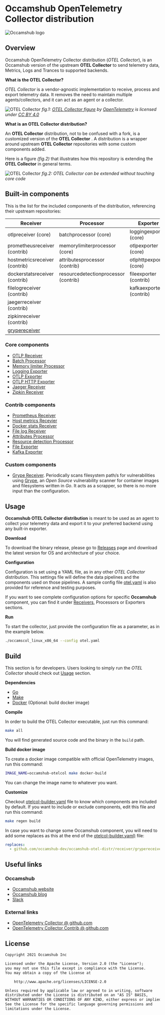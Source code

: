 # Occamshub OpenTelemetry Collector distribution

![Occamshub logo](assets/otel_occams_hub_black_horizontal.png "OpenTelemetry + Occamshub")

## Overview

Occamshub OpenTelemetry Collector distribution (_OTEL Collector_), is an Occamshub
version of the upstream __OTEL Collector__ to send telemetry data, Metrics, Logs and
Trances to supported backends.

**What is the OTEL Collector?**

_OTEL Collector_ is a vendor-agnostic implementation to receive, process and export
telemetry data. It removes the need to maintain multiple agents/collectors, and
it can act as an agent or a collector.

![OTEL Collector](assets/otel-col.png "OTEL Collector overview")
*fig.1: [OTEL Collector figure](https://github.com/open-telemetry/opentelemetry.io/blob/main/iconography/Otel_Collector.svg) by [OpenTelemetry](https://opentelemetry.io/) is licensed under [CC BY 4.0](https://creativecommons.org/licenses/by/4.0/)*

**What is an OTEL Collector distribution?**

An __OTEL Collector__ distribution, not to be confused with a fork, is a customized
version of the __OTEL Collector__ . A distribution is a wrapper around
upstream __OTEL Collector__ repositories with some custom components added.

Here is a figure _(fig.2)_ that illustrates how this repository is extending the
__OTEL Collector__ in general terms.

![OTEL Collector](assets/occams-otel-col.png "OTEL Collector overview")
*fig.2: OTEL Collector can be extended without touching core code*

## Built-in components

This is the list for the included components of the distribution, referencing their
upstream repositories:

| Receiver                                | Processor                            | Exporter                 |
|-----------------------------------------|--------------------------------------|--------------------------|
| otlpreceiver (core)                     | batchprocessor (core)                | loggingexporter (core)   |
| prometheusreceiver (contrib)            | memorylimiterprocessor (core)        | otlpexporter (core)      |
| hostmetricsreceiver (contrib)           | attributesprocessor (contrib)        | otlphttpexporter (core)  |
| dockerstatsreceiver (contrib)           | resourcedetectionprocessor (contrib) | fileexporter (contrib)   |
| filelogreceiver (contrib)               |                                      | kafkaexporter (contrib)  |
| jaegerreceiver (contrib)                |                                      |                          |
| zipkinreceiver (contrib)                |                                      |                          |
| [grypereceiver](receiver/grypereceiver) |                                      |                          |

### Core components

* [OTLP Receiver](https://github.com/open-telemetry/opentelemetry-collector/tree/main/receiver/otlpreceiver)
* [Batch Processor](https://github.com/open-telemetry/opentelemetry-collector/tree/main/processor/batchprocessor)
* [Memory limiter Processor](https://github.com/open-telemetry/opentelemetry-collector/tree/main/processor/memorylimiterprocessor)
* [Logging Exporter](https://github.com/open-telemetry/opentelemetry-collector/tree/main/exporter/loggingexporter)
* [OTLP Exporter](https://github.com/open-telemetry/opentelemetry-collector/tree/main/exporter/otlpexporter)
* [OTLP HTTP Exporter](https://github.com/open-telemetry/opentelemetry-collector/tree/main/exporter/otlphttpexporter)
* [Jaeger Receiver](https://github.com/open-telemetry/opentelemetry-collector-contrib/tree/main/receiver/jaegerreceiver)
* [Zipkin Receiver](https://github.com/open-telemetry/opentelemetry-collector-contrib/tree/main/receiver/zipkinreceiver)

### Contrib components

* [Prometheus Receiver](https://github.com/open-telemetry/opentelemetry-collector-contrib/tree/main/receiver/prometheusreceiver)
* [Host metrics Recevier](https://github.com/open-telemetry/opentelemetry-collector-contrib/tree/main/receiver/hostmetricsreceiver)
* [Docker stats Receiver](https://github.com/open-telemetry/opentelemetry-collector-contrib/tree/main/receiver/dockerstatsreceiver)
* [File log Receiver](https://github.com/open-telemetry/opentelemetry-collector-contrib/tree/main/receiver/filelogreceiver)
* [Attributes Processor](https://github.com/open-telemetry/opentelemetry-collector-contrib/tree/main/processor/attributesprocessor)
* [Resource detection Processor](https://github.com/open-telemetry/opentelemetry-collector-contrib/tree/main/processor/resourcedetectionprocessor)
* [File Exporter](https://github.com/open-telemetry/opentelemetry-collector-contrib/tree/main/exporter/fileexporter)
* [Kafka Exporter](https://github.com/open-telemetry/opentelemetry-collector-contrib/tree/main/exporter/kafkaexporter)

### Custom components

* [Grype Receiver](receiver/grypereceiver). Periodically scans filesystem path/s for vulnerabilities using
  [Grype](https://github.com/anchore/grype), an _Open Source_ vulnerability scanner for container images and 
  filesystems written in _Go_. It acts as a scrapper, so there is no more input than the configuration.

## Usage

__Occamshub OTEL Collector distribution__ is meant to be used as an agent to collect your
telemetry data and export it to your preferred backend using any built-in exporter.

**Download**

To download the binary release, please go to [Releases](https://github.com/occamshub-dev/occamshub-otel-distr/releases)
page and download the latest version for OS and architecture of your choice.

**Configuration**

Configuration is set using a YAML file, as in any other _OTEL Collector_ distribution.
This settings file will define the data pipelines and the components used on those
pipelines. A sample config file [otel.yaml](otel.yaml) is also provided for reference
and testing purposes.

If you want to see complete configuration options for specific __Occamshub__ component, you can
find it under [Receivers](receiver), Processors or Exporters sections.

**Run**

To start the collector, just provide the configuration file as a parameter, as in the
example below.

```bash
./occamscol_linux_x86_64 --config otel.yaml
```

## Build

This section is for developers. Users looking to simply run the _OTEL Collector_ 
should check out [Usage](#Usage) section.

**Dependencies**

* [Go](https://go.dev)
* [Make](https://www.gnu.org/software/make/)
* [Docker](https://www.docker.com/) (Optional: build docker image)

**Compile**

In order to build the OTEL Collector executable, just run this command:

```bash
make all
```

You will find generated source code and the binary in the `build` path.

**Build docker image**

To create a docker image compatible with official OpenTelemetry images,
run this command:

```bash
IMAGE_NAME=occamshub-otelcol make docker-build
```
You can change the image name to whatever you want.

**Customize**

Checkout [otelcol-builder.yaml](otelcol-builder.yaml) file to know which components are
included by default. If you want to include or exclude components, edit this file and
run this command:

```bash
make regen build
```

In case you want to change some Occamshub component, you will need to add some replaces
as this at the end of the [otelcol-builder.yaml)](otelcol-builder.yaml) file:

```yaml
replaces:
  - github.com/occamshub-dev/occamshub-otel-distr/receiver/grypereceiver => ./receiver/grypereceiver
```

## Useful links

### Occamshub

* [Occamshub website](https://occamshub.com)
* [Occamshub blog](https://blog.occamshub.com)
* [Slack](https://occamshub.slack.com)

### External links

* [OpenTelemetry Collector @ github.com](https://github.com/open-telemetry/opentelemetry-collector)
* [OpenTelemetry Collector Contrib @ github.com](https://github.com/open-telemetry/opentelemetry-collector-contrib)

## License

```txt
Copyright 2021 Occamshub Inc

Licensed under the Apache License, Version 2.0 (the "License");
you may not use this file except in compliance with the License.
You may obtain a copy of the License at

    http://www.apache.org/licenses/LICENSE-2.0

Unless required by applicable law or agreed to in writing, software
distributed under the License is distributed on an "AS IS" BASIS,
WITHOUT WARRANTIES OR CONDITIONS OF ANY KIND, either express or implied.
See the License for the specific language governing permissions and
limitations under the License.
```